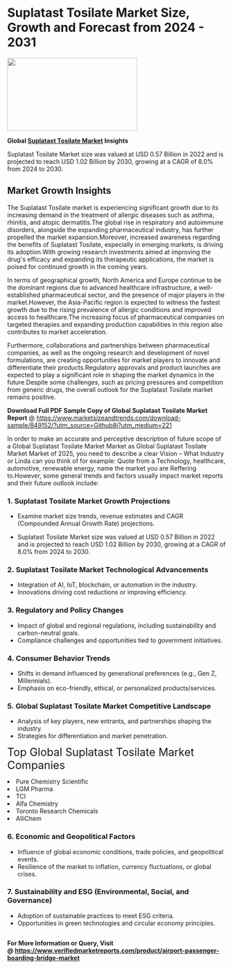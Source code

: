 <H1>Suplatast Tosilate Market Size, Growth and Forecast from 2024 - 2031</H1><img class="aligncenter size-medium wp-image-584254" src="https://thirdeyenews.in/wp-content/uploads/2024/09/Global-Market-Research-300x168.jpeg" alt="" width="300" height="168" /><p><strong>Global&nbsp;<a href="https://www.marketsizeandtrends.com/download-sample/849152/?utm_source=Github8j?utm_medium=221">Suplatast Tosilate Market</a> Insights</strong></p><p>Suplatast Tosilate Market size was valued at USD 0.57 Billion in 2022 and is projected to reach USD 1.02 Billion by 2030, growing at a CAGR of 8.0% from 2024 to 2030.</p><p><h2>Market Growth Insights</h2> <p>The Suplatast Tosilate market is experiencing significant growth due to its increasing demand in the treatment of allergic diseases such as asthma, rhinitis, and atopic dermatitis.The global rise in respiratory and autoimmune disorders, alongside the expanding pharmaceutical industry, has further propelled the market expansion.Moreover, increased awareness regarding the benefits of Suplatast Tosilate, especially in emerging markets, is driving its adoption.With growing research investments aimed at improving the drug's efficacy and expanding its therapeutic applications, the market is poised for continued growth in the coming years.</p> <p>In terms of geographical growth, North America and Europe continue to be the dominant regions due to advanced healthcare infrastructure, a well-established pharmaceutical sector, and the presence of major players in the market.However, the Asia-Pacific region is expected to witness the fastest growth due to the rising prevalence of allergic conditions and improved access to healthcare.The increasing focus of pharmaceutical companies on targeted therapies and expanding production capabilities in this region also contributes to market acceleration.</p> <p>Furthermore, collaborations and partnerships between pharmaceutical companies, as well as the ongoing research and development of novel formulations, are creating opportunities for market players to innovate and differentiate their products.Regulatory approvals and product launches are expected to play a significant role in shaping the market dynamics in the future.Despite some challenges, such as pricing pressures and competition from generic drugs, the overall outlook for the Suplatast Tosilate market remains positive.</p> <p><span class=""><strong>Download Full PDF Sample Copy of Global Suplatast Tosilate Market Report</strong> @ <a href="https://www.marketsizeandtrends.com/download-sample/849152/?utm_source=Github8j?utm_medium=221" target="_blank">https://www.marketsizeandtrends.com/download-sample/849152/?utm_source=Github8j?utm_medium=221</a></span></p><p>In order to make an accurate and perceptive description of future scope of a Global&nbsp;Suplatast Tosilate Market Market as Global&nbsp;Suplatast Tosilate Market Market of 2025, you need to describe a clear Vision &ndash; What Industry or Linda can you think of for example: Quote from a Technology, healthcare, automotive, renewable energy, name the market you are Reffering to.However, some general trends and factors usually impact market reports and their future outlook include:</p><h3>1.&nbsp;<strong>Suplatast Tosilate Market Growth Projections</strong></h3><ul><li>Examine market size trends, revenue estimates and CAGR (Compounded Annual Growth Rate) projections.</li><li><p>Suplatast Tosilate Market size was valued at USD 0.57 Billion in 2022 and is projected to reach USD 1.02 Billion by 2030, growing at a CAGR of 8.0% from 2024 to 2030.</p></li></ul><h3>2.&nbsp;<strong>Suplatast Tosilate Market Technological Advancements</strong></h3><ul><li>Integration of AI, IoT, blockchain, or automation in the industry.</li><li>Innovations driving cost reductions or improving efficiency.</li></ul><h3>3.&nbsp;<strong>Regulatory and Policy Changes</strong></h3><ul><li>Impact of global and regional regulations, including sustainability and carbon-neutral goals.</li><li>Compliance challenges and opportunities tied to government initiatives.</li></ul><h3>4.&nbsp;<strong>Consumer Behavior Trends</strong></h3><ul><li>Shifts in demand influenced by generational preferences (e.g., Gen Z, Millennials).</li><li>Emphasis on eco-friendly, ethical, or personalized products/services.</li></ul><h3>5.&nbsp;<strong>Global Suplatast Tosilate Market Competitive Landscape</strong></h3><ul><li>Analysis of key players, new entrants, and partnerships shaping the industry.</li><li>Strategies for differentiation and market penetration.</li></ul><p data-pm-slice="1 1 []"><span style="color: inherit; font-family: inherit; font-size: 25px;">Top Global Suplatast Tosilate Market Companies</span></p><div class="" data-test-id=""><p><li>Pure Chemistry Scientific</li><li> LGM Pharma</li><li> TCI</li><li> Alfa Chemistry</li><li> Toronto Research Chemicals</li><li> AlliChem</li></p></div><h3>6.&nbsp;<strong>Economic and Geopolitical Factors</strong></h3><ul><li>Influence of global economic conditions, trade policies, and geopolitical events.</li><li>Resilience of the market to inflation, currency fluctuations, or global crises.</li></ul><h3>7.&nbsp;<strong>Sustainability and ESG (Environmental, Social, and Governance)</strong></h3><ul><li>Adoption of sustainable practices to meet ESG criteria.</li><li>Opportunities in green technologies and circular economy principles.</li></ul><h2><strong style="font-size: 14px;">For More Information or Query, Visit @&nbsp;</strong><a style="background-color: #ffffff; font-size: 14px;" href="https://www.marketsizeandtrends.com/report/suplatast-tosilate-market/" target="_blank">https://www.verifiedmarketreports.com/product/airport-passenger-boarding-bridge-market</a></h2>
